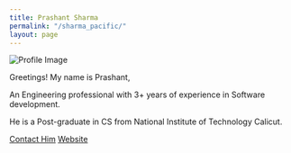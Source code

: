 ```yaml
---
title: Prashant Sharma
permalink: "/sharma_pacific/"
layout: page
---
```


![Profile Image](https://sharmapacific.in/assets/images/PrashantSharma.jpg)

Greetings! My name is Prashant,

An Engineering professional with 3+ years of experience in Software development.

He is a Post-graduate in CS from National Institute of Technology Calicut.

[Contact Him](mailto:sharma.pacific1@gmail.com)
[Website](https://sharmapacific.in/)
